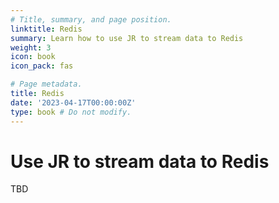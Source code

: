 ```yaml
---
# Title, summary, and page position.
linktitle: Redis
summary: Learn how to use JR to stream data to Redis
weight: 3
icon: book
icon_pack: fas

# Page metadata.
title: Redis
date: '2023-04-17T00:00:00Z'
type: book # Do not modify.
---
```


# Use JR to stream data to Redis

TBD
